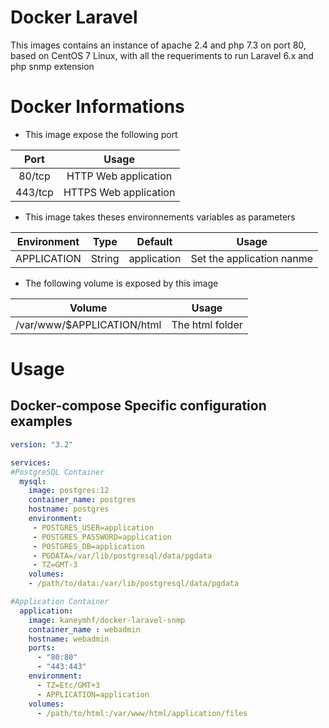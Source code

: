 # Docker Laravel

This images contains an instance of apache 2.4 and php 7.3 on port 80, based on CentOS 7 Linux, with all the requeriments to run Laravel 6.x and php snmp extension

# Docker Informations

* This image expose the following port

| Port | Usage |
|:----:|:-----:|
|  80/tcp  | HTTP Web application |
|  443/tcp  | HTTPS Web application |

* This image takes theses environnements variables as parameters

|  Environment |       Type       | Default |                        Usage                        |
|:------------:|:----------------:|:-------:|:---------------------------------------------------:|
|    APPLICATION   |      String      | application |                Set the application nanme               |

* The following volume is exposed by this image

|         Volume        |          Usage          |
|:---------------------:|:-----------------------:|
|  /var/www/$APPLICATION/html  |  The html folder  |

# Usage

## Docker-compose Specific configuration examples

```yml
version: "3.2"

services:
#PostgreSQL Container
  mysql:
    image: postgres:12
    container_name: postgres
    hostname: postgres
    environment:
     - POSTGRES_USER=application
     - POSTGRES_PASSWORD=application
     - POSTGRES_DB=application
     - PGDATA=/var/lib/postgresql/data/pgdata
     - TZ=GMT-3
    volumes:
    - /path/to/data:/var/lib/postgresql/data/pgdata

#Application Container
  application:
    image: kaneymhf/docker-laravel-snmp
    container_name : webadmin
    hostname: webadmin
    ports:
      - "80:80"
      - "443:443"
    environment:
      - TZ=Etc/GMT+3
      - APPLICATION=application
    volumes:
      - /path/to/html:/var/www/html/application/files
```